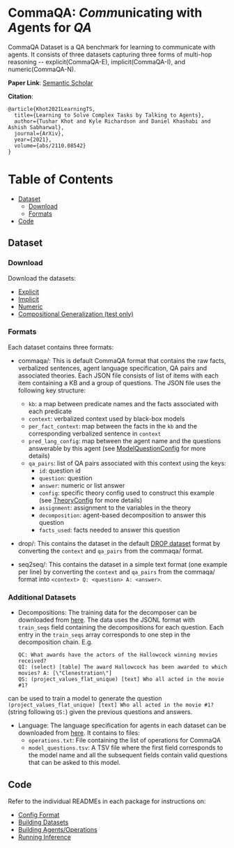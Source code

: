 # CommaQA: *Comm*unicating with *A*gents for *QA*

CommaQA Dataset is a QA benchmark for learning to communicate with agents. It consists of three
datasets capturing three forms of multi-hop reasoning -- explicit(CommaQA-E), implicit(CommaQA-I),
and numeric(CommaQA-N).

**Paper Link**:
[Semantic Scholar](https://api.semanticscholar.org/CorpusID:239016681)

**Citation**:
```
@article{Khot2021LearningTS,
  title={Learning to Solve Complex Tasks by Talking to Agents},
  author={Tushar Khot and Kyle Richardson and Daniel Khashabi and Ashish Sabharwal},
  journal={ArXiv},
  year={2021},
  volume={abs/2110.08542}
}
```


Table of Contents
===============

* [Dataset](#Dataset)
    * [Download](#Download)
    * [Formats](#Formats)
* [Code](#Code)

## Dataset

### Download

Download the datasets:

* [Explicit](https://ai2-public-datasets.s3.amazonaws.com/commaqa/v1/commaqa_explicit.zip)
* [Implicit](https://ai2-public-datasets.s3.amazonaws.com/commaqa/v1/commaqa_implicit.zip)
* [Numeric](https://ai2-public-datasets.s3.amazonaws.com/commaqa/v1/commaqa_numeric.zip)
* [Compositional Generalization (test only)](https://ai2-public-datasets.s3.amazonaws.com/commaqa/v1/commaqa_compgen.zip)

### Formats

Each dataset contains three formats:

* commaqa/: This is default CommaQA format that contains the raw facts, verbalized sentences,
 agent language specification, QA pairs and associated theories. Each JSON file consists of list of
 items with each item containing a KB and a group of questions. The JSON file uses the following
 key structure:

    * `kb`: a map between predicate names and the facts associated with each predicate
    * `context`: verbalized context used by black-box models
    * `per_fact_context`: map between the facts in the `kb` and the corresponding verbalized
       sentence in `context`
    * `pred_lang_config`: map between the agent name and the questions answerable by this agent
     (see [ModelQuestionConfig](commaqa/configs/predicate_language_config.py) for more details)
    * `qa_pairs`: list of QA pairs associated with this context using the keys:
        * `id`: question id
        * `question`: question
        * `answer`: numeric or list answer
        * `config`: specific theory config used to construct this example (see
          [TheoryConfig](commaqa/configs/theory_config.py) for more details)
        * `assignment`: assignment to the variables in the theory
        * `decomposition`: agent-based decomposition to answer this question
        * `facts_used`: facts needed to answer this question

* drop/: This contains the dataset in the default [DROP dataset](https://allennlp.org/drop) format
by converting the `context` and `qa_pairs` from the commaqa/ format.

* seq2seq/: This contains the dataset in a simple text format (one example per line) by converting
the `context` and `qa_pairs` from the commaqa/ format into `<context> Q: <question> A: <answer>`.


### Additional Datasets

* Decompositions: The training data for the decomposer can be downloaded from
[here](https://ai2-public-datasets.s3.amazonaws.com/commaqa/v1/commaqa_decompositions.zip).
The data uses the JSONL format with `train_seqs` field containing the decompositions for each
question. Each entry in the `train_seqs` array corresponds to one step in the decomposition chain.
E.g.
  ```
  QC: What awards have the actors of the Hallowcock winning movies received?
  QI: (select) [table] The award Hallowcock has been awarded to which movies? A: [\"Clenestration\"]
  QS: (project_values_flat_unique) [text] Who all acted in the movie #1?
  ```
can be used to train a model to generate the question
`(project_values_flat_unique) [text] Who all acted in the movie #1?` (string following `QS:`) given
the previous questions and answers.

* Language: The language specification for agents in each dataset can be downloaded from
[here](https://ai2-public-datasets.s3.amazonaws.com/commaqa/v1/commaqa_language.zip). It contains
to files:
  * `operations.txt`: File containing the list of operations for CommaQA
  * `model_questions.tsv`: A TSV file where the first field corresponds to the model name and all
  the subsequent fields contain valid questions that can be asked to this model.


## Code

Refer to the individual READMEs in each package for instructions on:

  * [Config Format](commaqa/configs/README.md)
  * [Building Datasets](commaqa/dataset/README.md)
  * [Building Agents/Operations](commaqa/execution/README.md)
  * [Running Inference](commaqa/inference/README.md)
